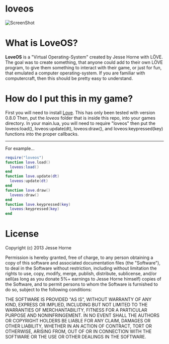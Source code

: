 loveos
=====

![ScreenShot](https://raw.github.com/jessehorne/loveos/master/screenshot.png)

# What is LoveOS?
**LoveOS** is a "Virtual Operating-System" created by Jesse Horne with LÖVE. The goal was to create something, that anyone could add to their own LÖVE program, to give them something to interact with their game, or just for fun, that emulated a computer operating-system. If you are familiar with computercraft, then this should be pretty easy to understand.

# How do I put this in my game?
First you will need to install [Love](https://love2d.org/). This has only been tested with version 0.8.0
Then, put the _loveos_ folder that is inside this repo, into your games directory.
In your main.lua, you will need to require "loveos" then put the loveos:load(), loveos:update(dt), loveos:draw(), and loveos:keypressed(key) functions into the proper callbacks.
***

For example...
```lua
require("loveos")
function love.load()
  loveos:load()
end
function love.update(dt)
  loveos:update(dt)
end
function love.draw()
  loveos:draw()
end
function love.keypressed(key)
  loveos:keypressed(key)
end
```

# License

Copyright (c) 2013 Jesse Horne

Permission is hereby granted, free of charge, to any person obtaining a copy
of this software and associated documentation files (the "Software"), to deal
in the Software without restriction, including without limitation the rights
to use, copy, modify, merge, publish, distribute, sublicense, and/or sell(as long as you donate 5%+ earnings to Jesse Horne himself)
copies of the Software, and to permit persons to whom the Software is
furnished to do so, subject to the following conditions:

THE SOFTWARE IS PROVIDED "AS IS", WITHOUT WARRANTY OF ANY KIND, EXPRESS OR
IMPLIED, INCLUDING BUT NOT LIMITED TO THE WARRANTIES OF MERCHANTABILITY,
FITNESS FOR A PARTICULAR PURPOSE AND NONINFRINGEMENT. IN NO EVENT SHALL THE
AUTHORS OR COPYRIGHT HOLDERS BE LIABLE FOR ANY CLAIM, DAMAGES OR OTHER
LIABILITY, WHETHER IN AN ACTION OF CONTRACT, TORT OR OTHERWISE, ARISING FROM,
OUT OF OR IN CONNECTION WITH THE SOFTWARE OR THE USE OR OTHER DEALINGS IN
THE SOFTWARE.

